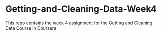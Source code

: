 # Getting-and-Cleaning-Data-Week4
This repo contains the week 4 assignment for the Getting and Cleaning Data Course in Coursera
